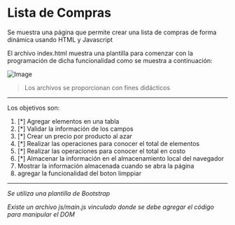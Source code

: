 # Lista de Compras
Se muestra una página que permite crear una lista de compras de forma dinámica usando HTML y Javascript

El archivo index.html muestra una plantilla para comenzar con la programación de dicha funcionalidad como se muestra a continuación:

![Image](https://github.com/jcgeneration/CH45_ListaCompras/blob/main/img/SplashScreen.png)

> Los archivos se proporcionan con fines didácticos

---
Los objetivos son:
1. [*] Agregar elementos en una tabla
2. [*] Validar la información de los campos
3. [*] Crear un precio por producto al azar
4. [*] Realizar las operaciones para conocer el total de elementos
5. [*] Realizar las operaciones para conocer el total en costo
6. [*] Almacenar la información en el almacenamiento local del navegador
7. Mostrar la información almacenada cuando se abra la página
8. agregar la funcionalidad del boton limppiar


---

*Se utiliza una plantilla de Bootstrap*

*Existe un archivo js/main.js vinculado donde se debe agregar el código para manipular el DOM*




